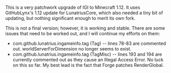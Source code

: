 This is a very patchwork upgrade of IGI to Minecraft 1.12. It uses GitHubLynx's 1.12 update for LunatriusCore, which also needed a tiny bit of updating, but nothing significant enough to merit its own fork.

This is not a final version; however, it is working and stable. There are some issues that need to be worked out, and I will continue my efforts on them:
- com.github.lunatrius.ingameinfo.tag (Tag) -- lines 78-83 are commented out. worldServerForDimension no longer seems to exist. 
- com.github.lunatrius.ingameinfo.tag (TagMisc) -- lines 193 and 194 are currently commented out as they cause an Illegal Access Error. No luck on this so far. My best lead is the fact that Forge patches RenderGlobal.
